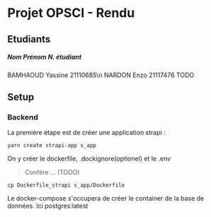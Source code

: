 # Projet OPSCI - Rendu
## Etudiants
##### Nom       Prénom   N. étudiant
BAMHAOUD  Yassine  21110685\n
NARDON    Enzo     21117476
TODO

## Setup
### Backend
La première étape est de créer une application strapi :
``` shell
yarn create strapi-app s_app
```

On y créer le dockerfile, .dockignore(optionel) et le .env
> Confère ... (TODO)
``` shell
cp Dockerfile_strapi s_app/Dockerfile
```

Le docker-compose s'occupera de créer le container de la base de données.
Ici postgres:latest